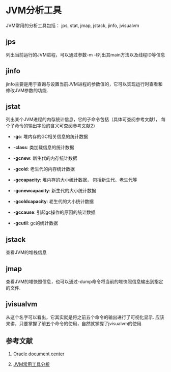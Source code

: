 # JVM分析工具

JVM常用的分析工具包括： jps, stat, jmap, jstack, jinfo, jvisualvm

## jps

列出当前运行的JVM进程，可以通过参数-m -l列出其main方法以及线程ID等信息

## jinfo

jinfo主要是用于查询与设置当前JVM进程的参数值的，它可以实现运行时查看和修改JVM参数的功能.

## jstat

列出某个JVM进程的内存统计信息，它的子命令包括（具体可查阅参考文献1， 每个子命令的输出字段的含义可查阅参考文献2）

* **-gc**: 堆内存的GC相关信息的统计数据

* **-class**: 类加载信息的统计数据

* **-gcnew**: 新生代的内存统计数据

* **-gcold**: 老生代的内存统计数据

* **-gccapacity**:  堆内存的大小统计数据， 包括新生代、老生代等

* **-gcnewcapacity**:  新生代的大小统计数据

* **-gcoldcapacity**: 老生代的大小统计数据

* **-gccause**: 引起gc操作的原因的统计数据

* **-gcutil**: gc的统计数据

## jstack

查看JVM的堆栈信息

## jmap

查看JVM的堆快照信息，也可以通过-dump命令将当前的堆快照信息输出到指定的文件.

## jvisualvm

从这个名字可以看出，它其实就是将之前五个命令的输出进行了可视化显示. 应该来讲，只要掌握了前五个命令的使用，自然就掌握了jvisualvm的使用.

## 参考文献

1. [Oracle document center](http://docs.oracle.com/javase/7/docs/technotes/tools/)

2. [JVM常用工具分析](http://nolinux.blog.51cto.com/4824967/1588716)

 